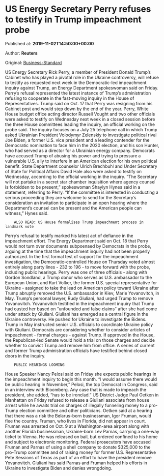 
# US Energy Secretary Perry refuses to testify in Trump impeachment probe

Published at: **2019-11-02T14:50:00+00:00**

Author: **Reuters**

Original: [Business-Standard](https://www.business-standard.com/article/international/us-energy-secretary-perry-refuses-to-testify-in-trump-impeachment-probe-119110200921_1.html)

US Energy Secretary Rick Perry, a member of President Donald Trump’s Cabinet who has played a pivotal role in the Ukraine controversy, will refuse to testify as requested next week in the Democratic-led impeachment inquiry against Trump, an Energy Department spokeswoman said on Friday.
Perry’s refusal represented the latest instance of Trump’s administration refusing to cooperate in the fast-moving inquiry in the House of Representatives.
Trump said on Oct. 17 that Perry was resigning from his Cabinet post and would step down by the end of the year.
Perry, White House budget office acting director Russell Vought and two other officials were asked to testify on Wednesday next week in a closed session before the three House committees leading the inquiry, an official working on the probe said.
The inquiry focuses on a July 25 telephone call in which Trump asked Ukrainian President Volodymyr Zelenskiy to investigate political rival Joe Biden, a former U.S. vice president and a leading contender for the Democratic nomination to face him in the 2020 election, and his son Hunter, who had served as a director for a Ukrainian energy company.
Democrats have accused Trump of abusing his power and trying to pressure a vulnerable U.S. ally to interfere in an American election for his own political benefit.
State Department counselor Ulrich Brechbuhl and Under Secretary of State for Political Affairs David Hale also were asked to testify on Wednesday, according to the official working in the inquiry.
“The Secretary will not partake in a secret star chamber inquisition where agency counsel is forbidden to be present,” spokeswoman Shaylyn Hynes said in a statement, referring to Perry.
“If the committee is interested in conducting a serious proceeding they are welcome to send for the Secretary’s consideration an invitation to participate in an open hearing where the Department’s counsel can be present and the American people can witness,” Hynes said.

        ALSO READ: US House formalises Trump impeachment process in landmark vote
      
Perry’s refusal to testify marked his latest act of defiance in the impeachment effort. The Energy Department said on Oct. 18 that Perry would not turn over documents subpoenaed by Democrats in the probe, arguing at the time that the impeachment inquiry had not been properly authorized.
In the first formal test of support for the impeachment investigation, the Democratic-controlled House on Thursday voted almost entirely along party lines - 232 to 196 - to move forward with the probe, including public hearings.
Perry was one of three officials - along with Gordon Sondland, a Trump donor who serves as U.S. ambassador to the European Union, and Kurt Volker, the former U.S. special representative for Ukraine - assigned to take the lead on American policy toward Ukraine after Trump abruptly removed the U.S. ambassador in Kiev, Marie Yovanovitch, in May.
Trump’s personal lawyer, Rudy Giuliani, had urged Trump to remove Yovanovitch. Yovanovitch testified in the impeachment inquiry that Trump had ousted her based on “unfounded and false claims” after she had come under attack by Giuliani.
Giuliani has emerged as a central figure in the Ukraine controversy. He pushed for Ukraine to investigate the Bidens. Trump in May instructed senior U.S. officials to coordinate Ukraine policy with Giuliani.
Democrats are considering whether to consider articles of impeachment - formal charges - against Trump. If approved in the House, the Republican-led Senate would hold a trial on those charges and decide whether to convict Trump and remove him from office.
A series of current and former Trump administration officials have testified behind closed doors in the inquiry.

        PUBLIC HEARINGS LOOMING
      
House Speaker Nancy Pelosi said on Friday she expects public hearings in the impeachment inquiry to begin this month.
“I would assume there would be public hearing in November,” Pelosi, the top Democrat in Congress, said in an interview with Bloomberg.
Any case that is made to impeach the president, she added, “has to be ironclad.”
US District Judge Paul Oetken in Manhattan on Friday refused to release a Giuliani associate from house arrest while he awaits trial on charges of illegally funneling money to a pro-Trump election committee and other politicians.
Oetken said at a hearing that there was a risk the Belarus-born businessman, Igor Fruman, would flee the country. Fruman, who lives in Florida, did not appear in court.
Fruman was arrested on Oct. 9 at a Washington-area airport along with another Florida businessman, Ukraine-born Lev Parnas, carrying a one-way ticket to Vienna. He was released on bail, but ordered confined to his home and subject to electronic monitoring.
Federal prosecutors have accused Fruman and Parnas of using a shell company to donate $325,000 to the pro-Trump committee and of raising money for former U.S. Representative Pete Sessions of Texas as part of an effort to have the president remove Yovanovitch.
Giuliani has said Parnas and Fruman helped his efforts in Ukraine to investigate Biden and denies wrongdoing.
